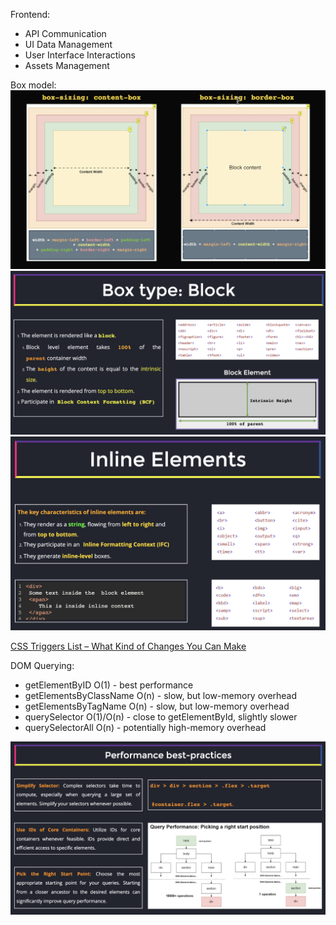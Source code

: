 Frontend:

- API Communication
- UI Data Management
- User Interface Interactions
- Assets Management

Box model:
![Box Model](./images/box-sizing.png)
![Block box](./images/box_block.png)
![Inline box](./images/box_inline.png)

[CSS Triggers List – What Kind of Changes You Can Make](https://csstriggers.com/)

DOM Querying:

- getElementByID O(1) - best performance
- getElementsByClassName O(n) - slow, but low-memory overhead
- getElementsByTagName O(n) - slow, but low-memory overhead
- querySelector O(1)/O(n) - close to getElementById, slightly slower
- querySelectorAll O(n) - potentially high-memory overhead

![Best practices regarding query selectors performance](./images/css_query_performance.png)

